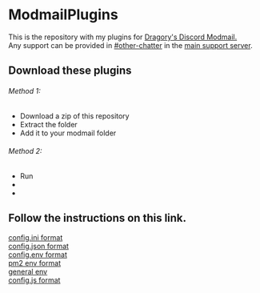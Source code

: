 # ModmailPlugins  
This is the repository with my plugins for [Dragory's Discord Modmail.](https://github.com/Dragory/modmailbot)  
Any support can be provided in [#other-chatter](https://discord.com/channels/621406760430731325/621407021484212226) in the [main support server](https://discord.gg/vRuhG9R).  

## Download these plugins
###### Method 1:
  - Download a zip of this repository  
  - Extract the folder  
  - Add it to your modmail folder
###### Method 2:
- Run 
-
-
## Follow the instructions on this link.
[config.ini format](.gitignore)  
[config.json format]()  
[config.env format]()    
[pm2 env format]()  
[general env]()  
[config.js format]()  

